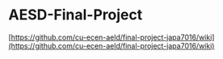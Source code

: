 # AESD-Final-Project


[https://github.com/cu-ecen-aeld/final-project-japa7016/wiki](https://github.com/cu-ecen-aeld/final-project-japa7016/wiki)
